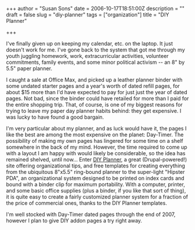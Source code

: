+++
author = "Susan Sons"
date = 2006-10-17T18:51:00Z
description = ""
draft = false
slug = "diy-planner"
tags = ["organization"]
title = "DIY Planner"

+++

I've finally given up on keeping my calendar, etc. on the laptop. It just doesn't work for me. I've gone back to the system that got me through my youth juggling homework, work, extracurricular activities, volunteer commitments, family events, and some minor political activism -- an 8" by 5.5" paper planner.

I caught a sale at Office Max, and picked up a leather planner binder with some undated starter pages and a year's worth of dated refill pages, for about $15 more than I'd have expected to pay for just just the year of dated pages. Not bad, since the binder could have retailed for more than I paid for the entire shopping trip. That, of course, is one of my biggest reasons for trying to leave my paper day planner habits behind: they get expensive. I was lucky to have found a good bargain.

I'm very particular about my planner, and as luck would have it, the pages I like the best are among the most expensive on the planet: Day-Timer. The possibility of making my own pages has lingered for some time on a shelf somewhere in the back of my mind. However, the time required to come up with a layout I am happy with would likely be considerable, so the idea has remained shelved, until now... Enter [DIY Planner](http://www.diyplanner.com), a great (Drupal-powered!) site offering organizational tips, and free templates for creating everything from the ubiquitous 8"x5.5" ring-bound planner to the super-light "Hipster PDA", an organizational system designed to be printed on index cards and bound with a binder clip for maximum portability. With a computer, printer, and some basic office supplies (plus a binder, if you like that sort of thing), it is quite easy to create a fairly customized planner system for a fraction of the price of commercial ones, thanks to the DIY Planner templates.

I'm well stocked with Day-Timer dated pages through the end of 2007, however I plan to give DIY addon pages a try right away.

